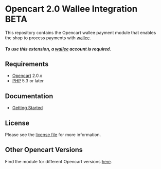 # Opencart 2.0 Wallee Integration BETA
This repository contains the Opencart wallee payment module that enables the shop to process payments with [wallee](https://wallee.com/).

##### To use this extension, a [wallee](https://wallee.com/) account is required.

## Requirements

* [Opencart](https://www.opencart.com/) 2.0.x
* [PHP](http://php.net/) 5.3 or later

## Documentation

* [Getting Started](https://github.com/wallee-payment/Opencart-2.0/wiki/Getting-Started)

## License

Please see the [license file](./LICENSE) for more information.

## Other Opencart Versions

Find the module for different Opencart versions [here](https://github.com/wallee-payment/opencart).
